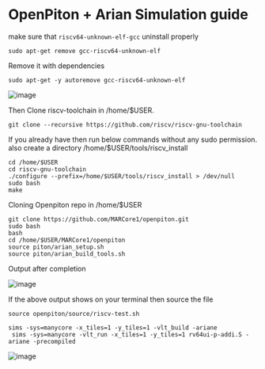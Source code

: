 # OpenPiton + Arian Simulation guide

make sure that `riscv64-unknown-elf-gcc` uninstall properly

```
sudo apt-get remove gcc-riscv64-unknown-elf

```
Remove it with dependencies
```
sudo apt-get -y autoremove gcc-riscv64-unknown-elf
```

![image](https://user-images.githubusercontent.com/81433387/187080350-7b4cba08-0e42-4c1d-a3fe-27eb20181e72.png)

Then Clone riscv-toolchain in /home/$USER. 
```
git clone --recursive https://github.com/riscv/riscv-gnu-toolchain
```

If you already have then run below commands without any sudo permission. also create a directory /home/$USER/tools/riscv_install

```
cd /home/$USER
cd riscv-gnu-toolchain
./configure --prefix=/home/$USER/tools/riscv_install > /dev/null
sudo bash
make
```
Cloning Openpiton repo in /home/$USER


```
git clone https://github.com/MARCore1/openpiton.git
sudo bash
bash
cd /home/$USER/MARCore1/openpiton
source piton/arian_setup.sh
source piton/arian_build_tools.sh
```
Output after completion

![image](https://user-images.githubusercontent.com/81433387/187090809-2f5b9a9b-03ca-469f-b553-9a6fd24a295d.png)

If the above output shows on your terminal then source the file
```
source openpiton/source/riscv-test.sh
```
```
sims -sys=manycore -x_tiles=1 -y_tiles=1 -vlt_build -ariane
 sims -sys=manycore -vlt_run -x_tiles=1 -y_tiles=1 rv64ui-p-addi.S -ariane -precompiled
```
![image](https://user-images.githubusercontent.com/81433387/187253966-3f2362c7-dea6-4ea5-a55b-f993c0f0e8df.png)


